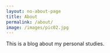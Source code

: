 ```yaml
---
layout: no-about-page
title: About
permalink: /about/
image: /images/pic02.jpg
---
```


This is a blog about my personal studies.